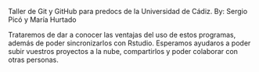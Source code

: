 Taller de Git y GitHub para predocs de la Universidad de Cádiz.
By: Sergio Picó y María Hurtado 

Trataremos de dar a conocer las ventajas del uso de estos programas, además de poder sincronizarlos con Rstudio. Esperamos ayudaros a poder subir vuestros proyectos a la nube, compartirlos y poder colaborar con otras personas. 

